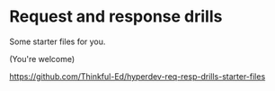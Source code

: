 Request and response drills
===========================

Some starter files for you. 

(You're welcome)

https://github.com/Thinkful-Ed/hyperdev-req-resp-drills-starter-files